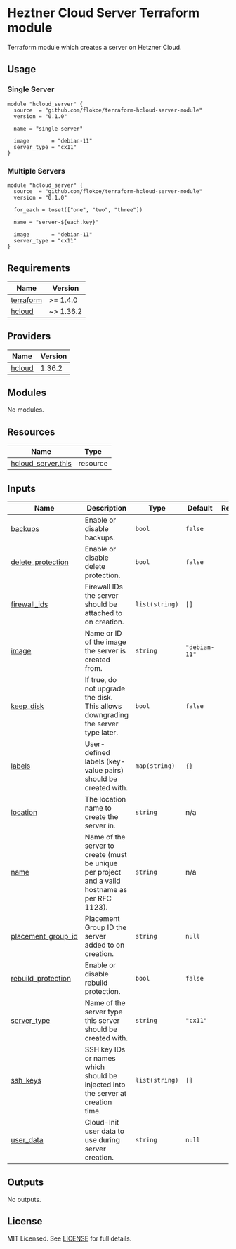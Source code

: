 # Heztner Cloud Server Terraform module

Terraform module which creates a server on Hetzner Cloud.

## Usage

### Single Server

```hcl
module "hcloud_server" {
  source  = "github.com/flokoe/terraform-hcloud-server-module"
  version = "0.1.0"

  name = "single-server"

  image       = "debian-11"
  server_type = "cx11"
}
```

### Multiple Servers

```hcl
module "hcloud_server" {
  source  = "github.com/flokoe/terraform-hcloud-server-module"
  version = "0.1.0"

  for_each = toset(["one", "two", "three"])

  name = "server-${each.key}"

  image       = "debian-11"
  server_type = "cx11"
}
```

<!-- ## Examples -->

<!-- ## Notes -->

<!-- BEGINNING OF PRE-COMMIT-TERRAFORM DOCS HOOK -->
## Requirements

| Name | Version |
|------|---------|
| <a name="requirement_terraform"></a> [terraform](#requirement\_terraform) | >= 1.4.0 |
| <a name="requirement_hcloud"></a> [hcloud](#requirement\_hcloud) | ~> 1.36.2 |

## Providers

| Name | Version |
|------|---------|
| <a name="provider_hcloud"></a> [hcloud](#provider\_hcloud) | 1.36.2 |

## Modules

No modules.

## Resources

| Name | Type |
|------|------|
| [hcloud_server.this](https://registry.terraform.io/providers/hetznercloud/hcloud/latest/docs/resources/server) | resource |

## Inputs

| Name | Description | Type | Default | Required |
|------|-------------|------|---------|:--------:|
| <a name="input_backups"></a> [backups](#input\_backups) | Enable or disable backups. | `bool` | `false` | no |
| <a name="input_delete_protection"></a> [delete\_protection](#input\_delete\_protection) | Enable or disable delete protection. | `bool` | `false` | no |
| <a name="input_firewall_ids"></a> [firewall\_ids](#input\_firewall\_ids) | Firewall IDs the server should be attached to on creation. | `list(string)` | `[]` | no |
| <a name="input_image"></a> [image](#input\_image) | Name or ID of the image the server is created from. | `string` | `"debian-11"` | no |
| <a name="input_keep_disk"></a> [keep\_disk](#input\_keep\_disk) | If true, do not upgrade the disk. This allows downgrading the server type later. | `bool` | `false` | no |
| <a name="input_labels"></a> [labels](#input\_labels) | User-defined labels (key-value pairs) should be created with. | `map(string)` | `{}` | no |
| <a name="input_location"></a> [location](#input\_location) | The location name to create the server in. | `string` | n/a | yes |
| <a name="input_name"></a> [name](#input\_name) | Name of the server to create (must be unique per project and a valid hostname as per RFC 1123). | `string` | n/a | yes |
| <a name="input_placement_group_id"></a> [placement\_group\_id](#input\_placement\_group\_id) | Placement Group ID the server added to on creation. | `string` | `null` | no |
| <a name="input_rebuild_protection"></a> [rebuild\_protection](#input\_rebuild\_protection) | Enable or disable rebuild protection. | `bool` | `false` | no |
| <a name="input_server_type"></a> [server\_type](#input\_server\_type) | Name of the server type this server should be created with. | `string` | `"cx11"` | no |
| <a name="input_ssh_keys"></a> [ssh\_keys](#input\_ssh\_keys) | SSH key IDs or names which should be injected into the server at creation time. | `list(string)` | `[]` | no |
| <a name="input_user_data"></a> [user\_data](#input\_user\_data) | Cloud-Init user data to use during server creation. | `string` | `null` | no |

## Outputs

No outputs.
<!-- END OF PRE-COMMIT-TERRAFORM DOCS HOOK -->

## License

MIT Licensed. See [LICENSE](https://github.com/flokoe/terraform-hcloud-server-module/blob/main/LICENSE) for full details.
